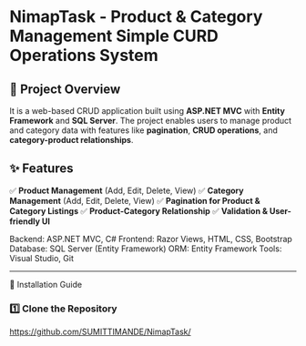 # NimapTask - Product & Category Management Simple CURD Operations System

## 📌 Project Overview
It is a web-based CRUD application built using **ASP.NET MVC** with **Entity Framework** and **SQL Server**. 
The project enables users to manage product and category data with features like **pagination**, **CRUD operations**, and **category-product relationships**.



## ✨ Features
✅ **Product Management** (Add, Edit, Delete, View)
✅ **Category Management** (Add, Edit, Delete, View)
✅ **Pagination for Product & Category Listings**
✅ **Product-Category Relationship**
✅ **Validation & User-friendly UI**


Backend: ASP.NET MVC, C#
Frontend: Razor Views, HTML, CSS, Bootstrap
Database: SQL Server (Entity Framework)
ORM: Entity Framework
Tools: Visual Studio, Git

---

🚀 Installation Guide
### 1️⃣ Clone the Repository
https://github.com/SUMITTIMANDE/NimapTask/
